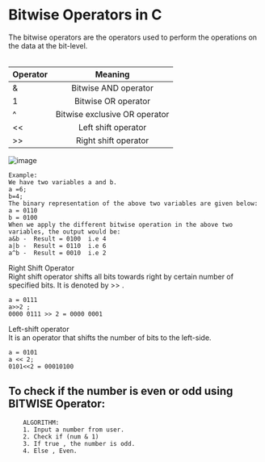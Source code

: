 # Bitwise Operators in C
The bitwise operators are the operators used to perform the operations on the data at the bit-level.
<br> <br>



| Operator      | Meaning                     |
| ------------- |:-------------:              |
| &             |Bitwise AND operator         |
| 1             |Bitwise OR operator          |
| ^             |Bitwise exclusive OR operator|
| <<            |Left shift operator          |
| >>            |Right shift operator         |

![image](https://user-images.githubusercontent.com/125560933/227697906-2166c975-90f5-4697-974a-a7879c76914e.png)

    Example:
    We have two variables a and b. 
    a =6;  
    b=4;  
    The binary representation of the above two variables are given below:  
    a = 0110  
    b = 0100  
    When we apply the different bitwise operation in the above two variables, the output would be:  
    a&b -  Result = 0100  i.e 4 
    a|b -  Result = 0110  i.e 6 
    a^b -  Result = 0010  i.e 2 
    
Right Shift Operator <br>
Right shift operator shifts all bits towards right by certain number of specified bits. It is denoted by >> .

    a = 0111
    a>>2 ;  
    0000 0111 >> 2 = 0000 0001 
    
 Left-shift operator <br>
It is an operator that shifts the number of bits to the left-side.

    a = 0101  
    a << 2;  
    0101<<2 = 00010100 

## To check if the number is even or odd using BITWISE Operator:

        ALGORITHM:
        1. Input a number from user.
        2. Check if (num & 1)
        3. If true , the number is odd.
        4. Else , Even.

